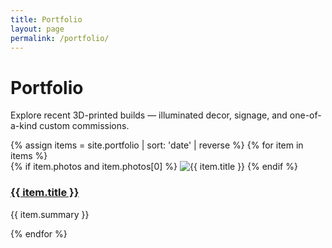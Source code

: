 ```yaml
---
title: Portfolio
layout: page
permalink: /portfolio/
---
```


# Portfolio

Explore recent 3D-printed builds — illuminated decor, signage, and one-of-a-kind custom commissions.

<div class="card-grid">
  {% assign items = site.portfolio | sort: 'date' | reverse %}
  {% for item in items %}
    <article class="card">
      {% if item.photos and item.photos[0] %}
        <img src="{{ item.photos[0] | relative_url }}" alt="{{ item.title }}">
      {% endif %}
      <div class="pad">
        <h3><a href="{{ item.url | relative_url }}">{{ item.title }}</a></h3>
        <p>{{ item.summary }}</p>
      </div>
    </article>
  {% endfor %}
</div>